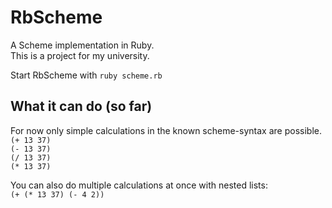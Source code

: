 # RbScheme

A Scheme implementation in Ruby.  
This is a project for my university.  

Start RbScheme with `ruby scheme.rb`

## What it can do (so far)
For now only simple calculations  in the known scheme-syntax are possible.  
`(+ 13 37)`  
`(- 13 37)`  
`(/ 13 37)`  
`(* 13 37)`  

You can also do multiple calculations at once with nested lists:  
`(+ (* 13 37) (- 4 2)) `
